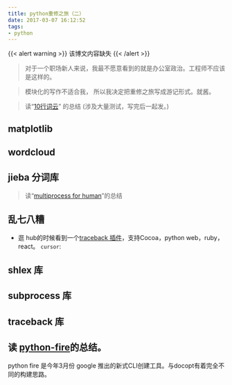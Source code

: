```yaml
---
title: python重修之旅（二）
date: 2017-03-07 16:12:52
tags:
- python
---
```

{{< alert warning >}}
该博文内容缺失
{{< /alert >}}

>对于一个职场新人来说，我最不愿意看到的就是办公室政治。工程师不应该是这样的。

>模块化的写作不适合我， 所以我决定把重修之旅写成游记形式。就酱。

<!--more-->

> 读“[10行词云][1]” 的总结 (涉及大量测试，写完后一起发。)

## matplotlib

## wordcloud


## jieba 分词库




> 读“[multiprocess for human][2]”的总结

## 乱七八糟
 - 逛 hub的时候看到一个[traceback 插件][4]，支持Cocoa，python web，ruby， react。
`cursor`:
## shlex 库

## subprocess 库

## traceback 库



##  读 [python-fire][3]的总结。
python fire 是今年3月份 google 推出的新式CLI创建工具。与docopt有着完全不同的构建思路。



[1]: http://blog.csdn.net/wireless_com/article/details/60571394
[2]: https://github.com/kennethreitz/envoy/blob/master/envoy/core.py
[3]: https://github.com/google/python-fire
[4]: https://sentry.io
